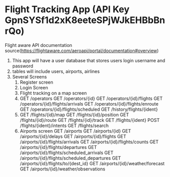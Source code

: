 # Flight Tracking App (API Key GpnSYSf1d2xK8eeteSPjWJkEHBbBnrQo)
Flight aware API documentation source(https://flightaware.com/aeroapi/portal/documentation#overview) 
1) This app will have a user database that stores users login username and password
2) tables will include users, airports, airlines
3) Several Screens
     1) Register screen
     2) Login Screen
     3) Flight tracking on a map screen
     4) GET /operators
          GET /operators/{id}
          GET /operators/{id}/flights
          GET /operators/{id}/flights/arrivals
          GET /operators/{id}/flights/enroute
          GET /operators/{id}/flights/scheduled
          GET /history/flights/{ident}
     5) GET /flights/{id}/map
        GET /flights/{id}/position
        GET /flights/{id}/route
        GET /flights/{id}/track
        GET /flights/{ident}
        POST /flights/{ident}/intents
        GET /flights/search
     6) Airports screen
        GET /airports
        GET /airports/{id}
        GET /airports/{id}/delays
        GET /airports/{id}/flights
        GET /airports/{id}/flights/arrivals
        GET /airports/{id}/flights/counts
        GET /airports/{id}/flights/departures
        GET /airports/{id}/flights/scheduled_arrivals
        GET /airports/{id}/flights/scheduled_departures
        GET /airports/{id}/flights/to/{dest_id}
        GET /airports/{id}/weather/forecast
        GET /airports/{id}/weather/observations
  
   
